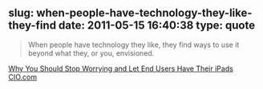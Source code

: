 slug: when-people-have-technology-they-like-they-find
date: 2011-05-15 16:40:38
type: quote
---

> When people have technology they like, they find ways to use it beyond what they, or you, envisioned.

[Why You Should Stop Worrying and Let End Users Have Their iPads CIO.com](http://m.cio.com/article/680738/Why_You_Should_Stop_Worrying_and_Let_End_Users_Have_Their_iPads)

